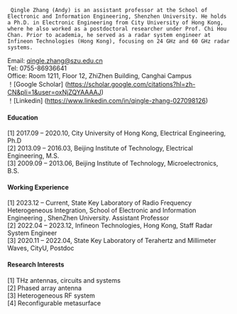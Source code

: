 

     Qingle Zhang (Andy) is an assistant professor at the School of Electronic and Information Engineering, Shenzhen University. He holds a Ph.D. in Electronic Engineering from City University of Hong Kong, where he also worked as a postdoctoral researcher under Prof. Chi Hou Chan. Prior to academia, he served as a radar system engineer at Infineon Technologies (Hong Kong), focusing on 24 GHz and 60 GHz radar systems.
    
 Email: qingle.zhang@szu.edu.cn \
 Tel:   0755-86936641\
 Office:  Room 1211, Floor 12, ZhiZhen Building, Canghai Campus\
 ！[Google Scholar] (https://scholar.google.com/citations?hl=zh-CN&pli=1&user=oxNjZQYAAAAJ) \
 ！[Linkedin] (https://www.linkedin.com/in/qingle-zhang-027098126)




#### Education
[1]	2017.09 – 2020.10,  City University of Hong Kong,   Electrical Engineering,  Ph.D \
[2]	2013.09 – 2016.03,  Beijing Institute of Technology,  Electrical Engineering,  M.S. \
[3]	2009.09 – 2013.06,  Beijing Institute of Technology,  Microelectronics,       B.S.

#### Working Experience
[1] 2023.12 – Current, 	State Key Laboratory of Radio Frequency Heterogeneous Integration, School of Electronic and Information Engineering , ShenZhen University.	Assistant Professor \
[2] 2022.04 – 2023.12, 	Infineon Technologies, Hong Kong, 	Staff Radar System Engineer \
[3] 2020.11 – 2022.04, 	State Key Laboratory of Terahertz and Millimeter Waves, CityU, 	Postdoc 

#### Research Interests
[1] THz antennas, circuits and systems\
[2] Phased array antenna \
[3] Heterogeneous RF system \
[4] Reconfigurable metasurface 


